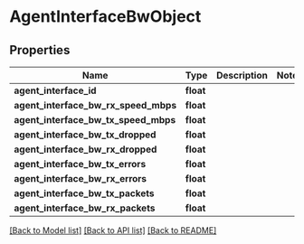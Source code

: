 # AgentInterfaceBwObject

## Properties
Name | Type | Description | Notes
------------ | ------------- | ------------- | -------------
**agent_interface_id** | **float** |  | 
**agent_interface_bw_rx_speed_mbps** | **float** |  | 
**agent_interface_bw_tx_speed_mbps** | **float** |  | 
**agent_interface_bw_tx_dropped** | **float** |  | 
**agent_interface_bw_rx_dropped** | **float** |  | 
**agent_interface_bw_tx_errors** | **float** |  | 
**agent_interface_bw_rx_errors** | **float** |  | 
**agent_interface_bw_tx_packets** | **float** |  | 
**agent_interface_bw_rx_packets** | **float** |  | 

[[Back to Model list]](../README.md#documentation-for-models) [[Back to API list]](../README.md#documentation-for-api-endpoints) [[Back to README]](../README.md)

